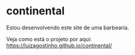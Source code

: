 # continental

Estou desenvolvendo este site de uma barbearia.

Veja como está o projeto por aqui: https://luizagostinho.github.io/continental/
